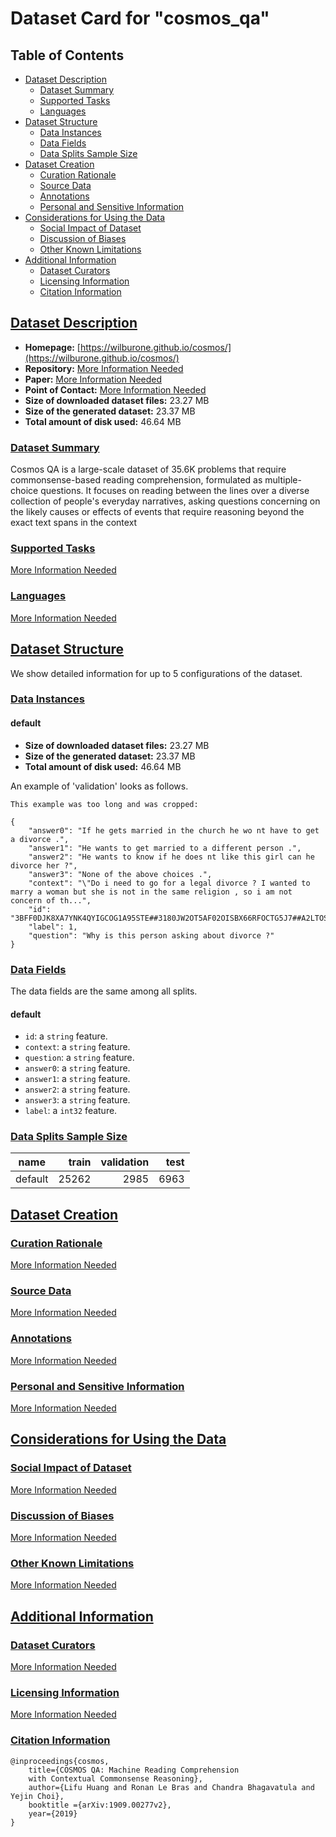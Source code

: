 ---
---

# Dataset Card for "cosmos_qa"

## Table of Contents
- [Dataset Description](#dataset-description)
  - [Dataset Summary](#dataset-summary)
  - [Supported Tasks](#supported-tasks)
  - [Languages](#languages)
- [Dataset Structure](#dataset-structure)
  - [Data Instances](#data-instances)
  - [Data Fields](#data-fields)
  - [Data Splits Sample Size](#data-splits-sample-size)
- [Dataset Creation](#dataset-creation)
  - [Curation Rationale](#curation-rationale)
  - [Source Data](#source-data)
  - [Annotations](#annotations)
  - [Personal and Sensitive Information](#personal-and-sensitive-information)
- [Considerations for Using the Data](#considerations-for-using-the-data)
  - [Social Impact of Dataset](#social-impact-of-dataset)
  - [Discussion of Biases](#discussion-of-biases)
  - [Other Known Limitations](#other-known-limitations)
- [Additional Information](#additional-information)
  - [Dataset Curators](#dataset-curators)
  - [Licensing Information](#licensing-information)
  - [Citation Information](#citation-information)

## [Dataset Description](#dataset-description)

- **Homepage:** [https://wilburone.github.io/cosmos/](https://wilburone.github.io/cosmos/)
- **Repository:** [More Information Needed](https://github.com/huggingface/datasets/blob/master/CONTRIBUTING.md#how-to-contribute-to-the-dataset-cards)
- **Paper:** [More Information Needed](https://github.com/huggingface/datasets/blob/master/CONTRIBUTING.md#how-to-contribute-to-the-dataset-cards)
- **Point of Contact:** [More Information Needed](https://github.com/huggingface/datasets/blob/master/CONTRIBUTING.md#how-to-contribute-to-the-dataset-cards)
- **Size of downloaded dataset files:** 23.27 MB
- **Size of the generated dataset:** 23.37 MB
- **Total amount of disk used:** 46.64 MB

### [Dataset Summary](#dataset-summary)

Cosmos QA is a large-scale dataset of 35.6K problems that require commonsense-based reading comprehension, formulated as multiple-choice questions. It focuses on reading between the lines over a diverse collection of people's everyday narratives, asking questions concerning on the likely causes or effects of events that require reasoning beyond the exact text spans in the context

### [Supported Tasks](#supported-tasks)

[More Information Needed](https://github.com/huggingface/datasets/blob/master/CONTRIBUTING.md#how-to-contribute-to-the-dataset-cards)

### [Languages](#languages)

[More Information Needed](https://github.com/huggingface/datasets/blob/master/CONTRIBUTING.md#how-to-contribute-to-the-dataset-cards)

## [Dataset Structure](#dataset-structure)

We show detailed information for up to 5 configurations of the dataset.

### [Data Instances](#data-instances)

#### default

- **Size of downloaded dataset files:** 23.27 MB
- **Size of the generated dataset:** 23.37 MB
- **Total amount of disk used:** 46.64 MB

An example of 'validation' looks as follows.
```
This example was too long and was cropped:

{
    "answer0": "If he gets married in the church he wo nt have to get a divorce .",
    "answer1": "He wants to get married to a different person .",
    "answer2": "He wants to know if he does nt like this girl can he divorce her ?",
    "answer3": "None of the above choices .",
    "context": "\"Do i need to go for a legal divorce ? I wanted to marry a woman but she is not in the same religion , so i am not concern of th...",
    "id": "3BFF0DJK8XA7YNK4QYIGCOG1A95STE##3180JW2OT5AF02OISBX66RFOCTG5J7##A2LTOS0AZ3B28A##Blog_56156##q1_a1##378G7J1SJNCDAAIN46FM2P7T6KZEW2",
    "label": 1,
    "question": "Why is this person asking about divorce ?"
}
```

### [Data Fields](#data-fields)

The data fields are the same among all splits.

#### default
- `id`: a `string` feature.
- `context`: a `string` feature.
- `question`: a `string` feature.
- `answer0`: a `string` feature.
- `answer1`: a `string` feature.
- `answer2`: a `string` feature.
- `answer3`: a `string` feature.
- `label`: a `int32` feature.

### [Data Splits Sample Size](#data-splits-sample-size)

| name  |train|validation|test|
|-------|----:|---------:|---:|
|default|25262|      2985|6963|

## [Dataset Creation](#dataset-creation)

### [Curation Rationale](#curation-rationale)

[More Information Needed](https://github.com/huggingface/datasets/blob/master/CONTRIBUTING.md#how-to-contribute-to-the-dataset-cards)

### [Source Data](#source-data)

[More Information Needed](https://github.com/huggingface/datasets/blob/master/CONTRIBUTING.md#how-to-contribute-to-the-dataset-cards)

### [Annotations](#annotations)

[More Information Needed](https://github.com/huggingface/datasets/blob/master/CONTRIBUTING.md#how-to-contribute-to-the-dataset-cards)

### [Personal and Sensitive Information](#personal-and-sensitive-information)

[More Information Needed](https://github.com/huggingface/datasets/blob/master/CONTRIBUTING.md#how-to-contribute-to-the-dataset-cards)

## [Considerations for Using the Data](#considerations-for-using-the-data)

### [Social Impact of Dataset](#social-impact-of-dataset)

[More Information Needed](https://github.com/huggingface/datasets/blob/master/CONTRIBUTING.md#how-to-contribute-to-the-dataset-cards)

### [Discussion of Biases](#discussion-of-biases)

[More Information Needed](https://github.com/huggingface/datasets/blob/master/CONTRIBUTING.md#how-to-contribute-to-the-dataset-cards)

### [Other Known Limitations](#other-known-limitations)

[More Information Needed](https://github.com/huggingface/datasets/blob/master/CONTRIBUTING.md#how-to-contribute-to-the-dataset-cards)

## [Additional Information](#additional-information)

### [Dataset Curators](#dataset-curators)

[More Information Needed](https://github.com/huggingface/datasets/blob/master/CONTRIBUTING.md#how-to-contribute-to-the-dataset-cards)

### [Licensing Information](#licensing-information)

[More Information Needed](https://github.com/huggingface/datasets/blob/master/CONTRIBUTING.md#how-to-contribute-to-the-dataset-cards)

### [Citation Information](#citation-information)

```
@inproceedings{cosmos,
    title={COSMOS QA: Machine Reading Comprehension
    with Contextual Commonsense Reasoning},
    author={Lifu Huang and Ronan Le Bras and Chandra Bhagavatula and Yejin Choi},
    booktitle ={arXiv:1909.00277v2},
    year={2019}
}

```

